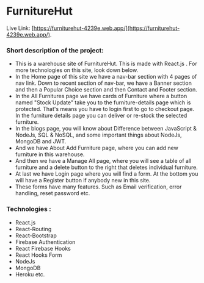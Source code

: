 # FurnitureHut

Live Link: [https://furniturehut-4239e.web.app/](https://furniturehut-4239e.web.app/).

### Short description of the project:
- This is a warehouse site of FurnitureHut. This is made with React.js . For more technologies on this site, look down below.
- In the Home page of this site we have a nav-bar section with 4 pages of nav link. Down to recent section of nav-bar, we have a Banner section and then a Popular Choice section and then Contact and Footer section.
- In the All Furnitures page we have cards of Furniture where a button named "Stock Update" take you to the furniture-details page which is protected. That's means you have to login first to go to checkout page. In the furniture details page you can deliver or re-stock the selected furniture.
- In the blogs page, you will know about Difference between JavaScript & NodeJs, SQL & NoSQL,  and some important things about NodeJs, MongoDB and JWT.
- And we have About Add Furniture page, where you can add new furniture in this warehouse.
- And then we have a Manage All page, where you will see a table of all furniture and a delete button to the right that deletes individual furniture.
- At last we have Login page where you will find a form. At the bottom you will have a Register button if anybody new in this site.
- These forms have many features. Such as Email verification, error handling, reset password etc.

### Technologies :
- React.js
- React-Routing
- React-Bootstrap
- Firebase Authentication
- React Firebase Hooks 
- React Hooks Form 
- NodeJs
- MongoDB
- Heroku etc.
